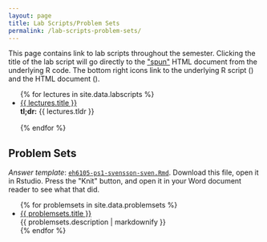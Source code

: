 ```yaml
---
layout: page
title: Lab Scripts/Problem Sets
permalink: /lab-scripts-problem-sets/
---
```


This page contains link to lab scripts throughout the semester. Clicking the title of the lab script will go directly to the ["spun"](https://deanattali.com/2015/03/24/knitrs-best-hidden-gem-spin/) HTML document from the underlying R code. The bottom right icons link to the underlying R script (<i class="fab fa-r-project"></i>) and the HTML document (<i class="fas fa-file-code"></i>).


<ul id="archive">
{% for lectures in site.data.labscripts %}
      <li class="archiveposturl">
        <span><a href="{{ site.url }}/lab-scripts/{{ lectures.filename }}.html">{{ lectures.title }}</a></span><br>
<span class = "postlower">
<strong>tl;dr:</strong> {{ lectures.tldr }}</span>
<strong style="font-family: 'Titillium Web', sans-serif; padding-right: .5em">
<br />
<a href="https://github.com/{{ site.githubdir}}/tree/master/lab-scripts/{{ lectures.filename}}.R"><i class="fab fa-r-project"></i></a>&nbsp;&nbsp;
<a href="{{ site.url }}/lab-scripts/{{ lectures.filename }}.html"><i class="fas fa-file-code"></i></a>
</strong> 
      </li>
{% endfor %}
</ul>

## Problem Sets


*Answer template*: [`eh6105-ps1-svensson-sven.Rmd`](http://eh6105.svmiller.com/problem-sets/1/eh6105-ps1-svensson-sven.Rmd). Download this file, open it in Rstudio. Press the "Knit" button, and open it in your Word document reader to see what that did.

<ul id="archive">
{% for problemsets in site.data.problemsets %}
      <li class="archiveposturl">
        <span><a href="{{ site.url }}/lab-scripts/{{ problemsets.filename }}.pdf">{{ problemsets.title }}</a></span><br>
<span class = "postlower">
{{ problemsets.description | markdownify }}</span>
      </li>
{% endfor %}
</ul>
<!--
### [Problem Set #1](http://eh6105.svmiller.com/problem-sets/1/eh6105-ps1.pdf)

The first problem set makes use of the [Systemic Banking Crises Database II](http://svmiller.com/stevedata/reference/SBCD.html) in [`{stevedata}`](http://svmiller.com/stevedata) to learn about basic data summary, data exploration, and data manipulation.


### [Problem Set #2](http://eh6105.svmiller.com/problem-sets/2/eh6105-ps2.pdf)

The second problem set makes use of the [National Epidemiologic Survey on Alcohol and Related Conditions (NESARC)](http://svmiller.com/stevedata/reference/nesarc_drinkspd.html) data set in [`{stevedata}`](http://svmiller.com/stevedata) to learn about basic descriptive statistics, recoding things, and, importantly, how you should always read the codebook.


### [Problem Set #3](http://eh6105.svmiller.com/problem-sets/3/eh6105-ps3.pdf)

The third problem set makes use of some data available in [`{peacesciencer}`](http://svmiller.com/peacesciencer) to learn bivariate ordinary least squares (OLS) regression.


### [Problem Set #4](http://eh6105.svmiller.com/problem-sets/4/eh6105-ps4.pdf)

The fourth problem set makes use of [some simple (American) presidential election data](http://svmiller.com/stevedata/reference/election_turnout.html) in [`{stevedata}`](http://svmiller.com/stevedata) to learn about simple derivations of the OLS model (e.g. controls, fixed effects).

### [Problem Set #5](http://eh6105.svmiller.com/problem-sets/5/eh6105-ps5.pdf)

The final problem set makes use of [General Social Survey (GSS) data on attitudes about government spending](http://svmiller.com/stevedata/reference/gss_spending.html) in [`{stevedata}`](http://svmiller.com/stevedata) to learn about OLS model diagnostics. Students will also have the option of bootstrapping their regression model here if they want to go hardcore in the last question. Nothing in the course plan said I couldn't have you choose this path if I wanted.  😜

-->